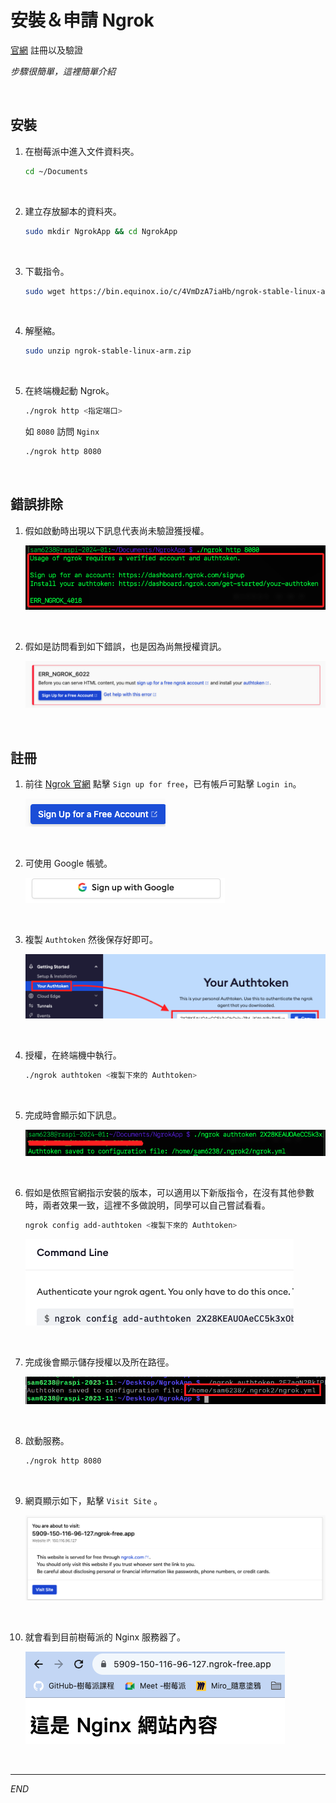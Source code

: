 # 安裝＆申請 Ngrok

[官網](https://ngrok.com/) 註冊以及驗證

_步驟很簡單，這裡簡單介紹_

<br>


## 安裝

1. 在樹莓派中進入文件資料夾。

    ```bash
    cd ~/Documents
    ```

<br>

2. 建立存放腳本的資料夾。

    ```bash
    sudo mkdir NgrokApp && cd NgrokApp
    ```

<br>

3. 下載指令。

    ```bash
    sudo wget https://bin.equinox.io/c/4VmDzA7iaHb/ngrok-stable-linux-arm.zip
    ```

<br>

4. 解壓縮。

    ```bash
    sudo unzip ngrok-stable-linux-arm.zip
    ```

<br>

5. 在終端機起動 Ngrok。

    ```bash
    ./ngrok http <指定端口>
    ```
    如 `8080` 訪問 `Nginx`
    ```bash
    ./ngrok http 8080
    ```

<br>

## 錯誤排除

1. 假如啟動時出現以下訊息代表尚未驗證獲授權。 

    ![](images/img_117.png)

<br>

2. 假如是訪問看到如下錯誤，也是因為尚無授權資訊。
   
   ![](images/img_95.png)

<br>

## 註冊

1. 前往 [Ngrok 官網](https://ngrok.com/) 點擊 `Sign up for free`，已有帳戶可點擊 `Login in`。

    ![](images/img_32.png)

<br>

2. 可使用 Google 帳號。

    ![](images/img_33.png)

<br>

3. 複製 `Authtoken` 然後保存好即可。

    ![](images/img_31.png)

<br>

4. 授權，在終端機中執行。

    ```bash
    ./ngrok authtoken <複製下來的 Authtoken>
    ```

<br>

5. 完成時會顯示如下訊息。

    ![](images/img_118.png)

<br>

6. 假如是依照官網指示安裝的版本，可以適用以下新版指令，在沒有其他參數時，兩者效果一致，這裡不多做說明，同學可以自己嘗試看看。

    ```bash
    ngrok config add-authtoken <複製下來的 Authtoken>
    ```

    ![](images/img_94.png)

<br>

7. 完成後會顯示儲存授權以及所在路徑。

    ![](images/img_34.png)

<br>

8. 啟動服務。

    ```bash
    ./ngrok http 8080
    ```

<br>

9. 網頁顯示如下，點擊 `Visit Site` 。

    ![](images/img_96.png)

<br>

10. 就會看到目前樹莓派的 Nginx 服務器了。

    ![](images/img_97.png)

<br>

___

_END_